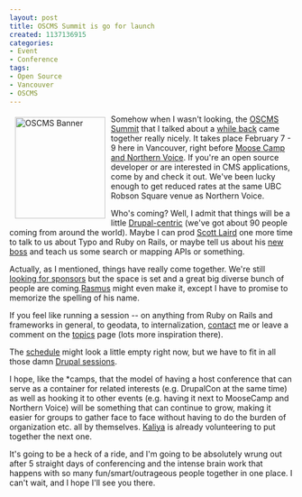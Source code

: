```yaml
--- 
layout: post
title: OSCMS Summit is go for launch
created: 1137136915
categories:
- Event
- Conference
tags: 
- Open Source
- Vancouver
- OSCMS
---
```

<a href="http://www.oscms-summit.org"><img width="160" vspace="5" hspace="10" height="180" border="0" align="left" title="OSCMS Banner" alt="OSCMS Banner" src="http://www.oscms-summit.org/system/files?file=images/open-cms-con_1.jpg" /></a>

<p>Somehow when I wasn't looking, the <a title="Open Source CMS Summit" href="http://www.oscms-summit.org">OSCMS Summit</a> that I talked about a <a href="/blog/bmann/announcement-open-source-cms-and-blogging-tools-summit-vancouver-february-7-9-2006">while back</a> came together really nicely. It takes place February 7 - 9 here in Vancouver, right before <a href="http://2006.northernvoice.ca">Moose Camp and Northern Voice</a>. If you're an open source developer or are interested in CMS applications, come by and check it out. We've been lucky enough to get reduced rates at the same UBC Robson Square venue as Northern Voice.</p>  <p>Who's coming? Well, I admit that things will be a little <a href="http://www.drupal.org">Drupal-centric</a> (we've got about 90 people coming from around the world). Maybe I can prod <a href="http://www.scottstuff.net">Scott Laird</a> one more time to talk to us about Typo and Ruby on Rails, or maybe tell us about his <a href="http://www.google.com">new boss</a> and teach us some search or mapping APIs or something.</p>

<p>Actually, as I mentioned, things have really come together. We're still <a href="http://www.oscms-summit.org/news/2006/01/10/sponsorship-opportunities-for-open-source-cms-and-blog-tools-summit">looking for sponsors</a> but the space is set and a great big diverse bunch of people are coming.<a href="http://lerdorf.com/">Rasmus</a> might even make it, except I have to promise to memorize the spelling of his name.</p>  <p>If you feel like running a session -- on anything from Ruby on Rails and frameworks in general, to geodata, to internalization, <a href="/contact">contact</a> me or leave a comment on the <a href="http://www.oscms-summit.org/topics">topics</a> page (lots more inspiration there).</p>

<p>The <a href="http://www.oscms-summit.org/schedule">schedule</a> might look a little empty right now, but we have to fit in all those damn <a href="http://www.oscms-summit.org/drupal-sessions">Drupal sessions</a>.</p>  <p>I hope, like the *camps, that the model of having a host conference that can serve as a container for related interests (e.g. DrupalCon at the same time) as well as hooking it to other events (e.g. having it next to MooseCamp and Northern Voice) will be something that can continue to grow, making it easier for groups to gather face to face without having to do the burden of organization etc. all by themselves. <a href="http://www.kaliyasblogs.net/Iwoman/">Kaliya</a> is already volunteering to put together the next one.</p>  <p>It's going to be a heck of a ride, and I'm going to be absolutely wrung out after 5 straight days of conferencing and the intense brain work that happens with so many fun/smart/outrageous people together in one place. I can't wait, and I hope I'll see you there.</p>
